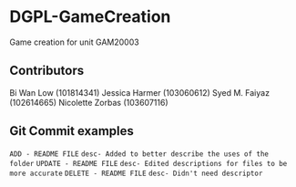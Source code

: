 # DGPL-GameCreation
 Game creation for unit GAM20003
 
## Contributors
Bi Wan Low (101814341)
Jessica Harmer (103060612)
Syed M. Faiyaz (102614665)
Nicolette Zorbas (103607116)

## Git Commit examples
`ADD - README FILE` `desc- Added to better describe the uses of the folder`
`UPDATE - README FILE` `desc- Edited descriptions for files to be more accurate`
`DELETE - README FILE` `desc- Didn't need descriptor`

